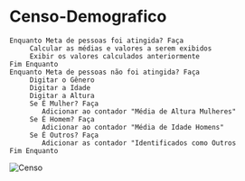 # Censo-Demografico

```
Enquanto Meta de pessoas foi atingida? Faça
     Calcular as médias e valores a serem exibidos
     Exibir os valores calculados anteriormente
Fim Enquanto
Enquanto Meta de pessoas não foi atingida? Faça
     Digitar o Gênero
     Digitar a Idade
     Digitar a Altura
     Se É Mulher? Faça
        Adicionar ao contador "Média de Altura Mulheres"
     Se É Homem? Faça
        Adicionar ao contador "Média de Idade Homens" 
     Se É Outros? Faça
        Adicionar as contador "Identificados como Outros
Fim Enquanto
```
![Censo](https://user-images.githubusercontent.com/101879797/169938662-de1eb75a-40ca-4ea2-a4d3-7f2fcb880cb5.png)
